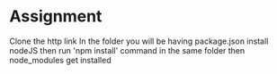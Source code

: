# Assignment
Clone the http link 
In the folder you will be having package.json
install nodeJS
then run 'npm install' command in the same folder
then node_modules get installed
